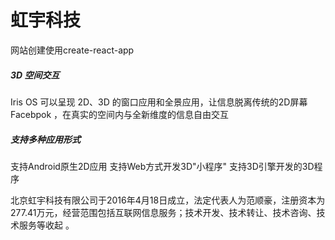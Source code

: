 # 

# 虹宇科技

网站创建使用create-react-app

##### 3D 空间交互
Iris OS 可以呈现 2D、3D 的窗口应用和全景应用，让信息脱离传统的2D屏幕 Facebpok ，在真实的空间内与全新维度的信息自由交互
##### 支持多种应用形式
支持Android原生2D应用
支持Web方式开发3D"小程序"
支持3D引擎开发的3D程序

北京虹宇科技有限公司于2016年4月18日成立，法定代表人为范顺豪，注册资本为277.41万元，经营范围包括互联网信息服务；技术开发、技术转让、技术咨询、技术服务等收起 。

